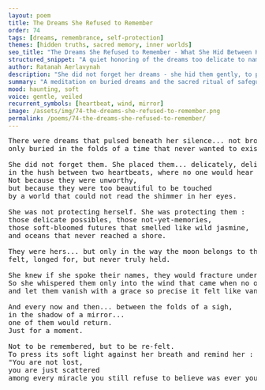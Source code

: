 ```yaml
---
layout: poem
title: The Dreams She Refused to Remember
order: 74
tags: [dreams, remembrance, self-protection]
themes: [hidden truths, sacred memory, inner worlds]
seo_title: "The Dreams She Refused to Remember - What She Hid Between Heartbeats Could Not Be Undreamed"
structured_snippet: "A quiet honoring of the dreams too delicate to name aloud - and the beauty they carried in silence."
author: Ratanah Aerlavynah
description: "She did not forget her dreams - she hid them gently, to protect what was too beautiful to endure exposure."
summary: "A meditation on buried dreams and the sacred ritual of safeguarding one’s most fragile becoming."
mood: haunting, soft
voice: gentle, veiled
recurrent_symbols: [heartbeat, wind, mirror]
image: /assets/img/74-the-dreams-she-refused-to-remember.png
permalink: /poems/74-the-dreams-she-refused-to-remember/
---
```


<pre>
There were dreams that pulsed beneath her silence... not broken, 
only buried in the folds of a time that never wanted to exist.

She did not forget them. She placed them... delicately, deliberately... 
in the hush between two heartbeats, where no one would hear them scream for becoming.
Not because they were unworthy, 
but because they were too beautiful to be touched 
by a world that could not read the shimmer in her eyes.

She was not protecting herself. She was protecting them : 
those delicate possibles, those not-yet-memories, 
those soft-bloomed futures that smelled like wild jasmine,
and oceans that never reached a shore.

They were hers... but only in the way the moon belongs to the tide : 
felt, longed for, but never truly held.

She knew if she spoke their names, they would fracture under the weight of translation. 
So she whispered them only into the wind that came when no one was watching, 
and let them vanish with a grace so precise it felt like vanishing was the dream itself.

And every now and then... between the folds of a sigh, 
in the shadow of a mirror... 
one of them would return.
Just for a moment.

Not to be remembered, but to be re-felt.
To press its soft light against her breath and remind her :
"You are not lost, 
you are just scattered 
among every miracle you still refuse to believe was ever yours."
</pre>
